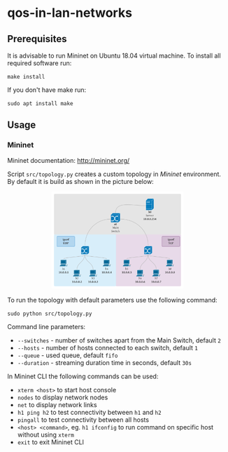 # qos-in-lan-networks

## Prerequisites

It is advisable to run Mininet on Ubuntu 18.04 virtual machine. To install all required software run:
```shell
make install
```
If you don't have make run:
```shell
sudo apt install make
```
## Usage

### Mininet

Mininet documentation: http://mininet.org/


Script `src/topology.py` creates a custom topology in *Mininet* environment. By default it is build as shown in the picture below:

<p align="center">
  <img src="resources/docs/topology.svg" width="60%">
</p>

To run the topology with default parameters use the following command:
```shell
sudo python src/topology.py
```

Command line parameters:
- `--switches` - number of switches apart from the Main Switch, default `2`
- `--hosts` - number of hosts connected to each switch, default `1`
- `--queue` - used queue, default `fifo`
- `--duration` - streaming duration time in seconds, default `30s`


In Mininet CLI the following commands can be used:
- `xterm <host>` to start host console
- `nodes` to display network nodes
- `net` to display network links
- `h1 ping h2` to test connectivity between `h1` and `h2`
- `pingall` to test connectivity between all hosts
- `<host> <command>`, eg. `h1 ifconfig` to run command on specific host without using `xterm`
- `exit` to exit Mininet CLI
